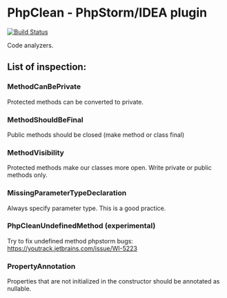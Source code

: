 # PhpClean - PhpStorm/IDEA plugin  

[![Build Status](https://travis-ci.com/funivan/PhpClean.svg?branch=master)](https://travis-ci.com/funivan/PhpClean)

Code analyzers.
## List of inspection:

### MethodCanBePrivate
Protected methods can be converted to private.

### MethodShouldBeFinal
Public methods should be closed (make method or class final)

### MethodVisibility 
Protected methods make our classes more open. Write private or public methods only.

### MissingParameterTypeDeclaration 
Always specify parameter type. This is a good practice.

### PhpCleanUndefinedMethod (experimental)
Try to fix undefined method phpstorm bugs: https://youtrack.jetbrains.com/issue/WI-5223

### PropertyAnnotation
Properties that are not initialized in the constructor should be annotated as nullable.